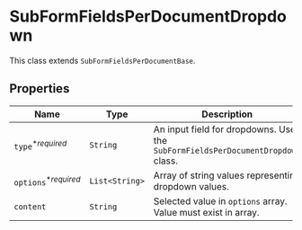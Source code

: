

# SubFormFieldsPerDocumentDropdown

This class extends `SubFormFieldsPerDocumentBase`.

## Properties

Name | Type | Description | Notes
------------ | ------------- | ------------- | -------------
| `type`<sup>*_required_</sup> | ```String``` |  An input field for dropdowns. Use the `SubFormFieldsPerDocumentDropdown` class.  |  |
| `options`<sup>*_required_</sup> | ```List<String>``` |  Array of string values representing dropdown values.  |  |
| `content` | ```String``` |  Selected value in `options` array. Value must exist in array.  |  |



